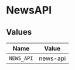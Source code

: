 # NewsAPI


## Values

| Name       | Value      |
| ---------- | ---------- |
| `NEWS_API` | news-api   |